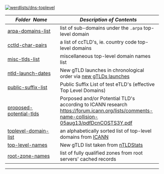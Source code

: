 [![werdlists/dns-toplevel](https://img.shields.io/badge/werdlists-dns_toplevel-purple.svg?logo=github&style=popout&longCache=true)](# "werdlists/dns-toplevel")

|&nbsp;&nbsp;&nbsp;&nbsp;&nbsp;&nbsp;_Folder&nbsp;&nbsp;Name_&nbsp;&nbsp;&nbsp;&nbsp;&nbsp;&nbsp;| _Description of Contents_
|:--------------------|----------------------------------------------------------------------------------------------------------------------------------------------------------------
| [arpa-domains-list](arpa-domains-list.txt) |  list of sub-domains under the `.arpa` top-level domain
| [cctld-char-pairs](cctld-char-pairs.txt) |  a list of ccTLD's, ie. country code top-level domains 
| [misc-tlds-list](misc-tlds-list.txt) |  miscellaneous top-level domain names list 
| [ntld-launch-dates](ntld-launch-dates.csv) |  New gTLD launches in chronological order via [new gTLDs launches](https://ntldstats.com/launch)  
| [public-suffix-list](public-suffix-list.txt) |  Public Suffix List of test eTLD's (effective Top Level Domains) 
| [proposed-potential-tlds](proposed-potential-tlds.txt) | Porposed and/or Potential TLD's according to ICANN research <https://forum.icann.org/lists/comments-name-collision-05aug13/pdfDcnCOSTS3Y.pdf>  
| [toplevel-domain-list](toplevel-domain-list.txt) |  an alphabetically sorted list of top-level domains from [ICANN](https://www.icann.org)   
| [top-level-names](top-level-names.txt) |  New gTLD list taken from [nTLDStats](https://ntldstats.com)   
| [root-zone-names](root-zone-names.txt) |  list of fully qualified zones from root servers' cached records 

* * *

